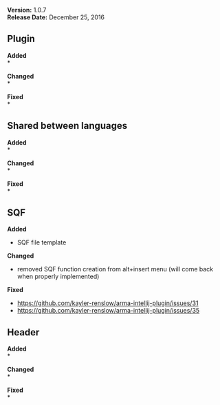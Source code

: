 **Version:** 1.0.7  
**Release Date:** December 25, 2016

## Plugin
**Added**  
* 


**Changed**  
* 


**Fixed**  
* 


## Shared between languages
**Added**  
* 


**Changed**  
* 


**Fixed**  
* 


## SQF
**Added**  
* SQF file template


**Changed**  
* removed SQF function creation from alt+insert menu (will come back when properly implemented) 


**Fixed**  
* https://github.com/kayler-renslow/arma-intellij-plugin/issues/31
* https://github.com/kayler-renslow/arma-intellij-plugin/issues/35


## Header
**Added**  
* 


**Changed**  
* 


**Fixed**  
* 
